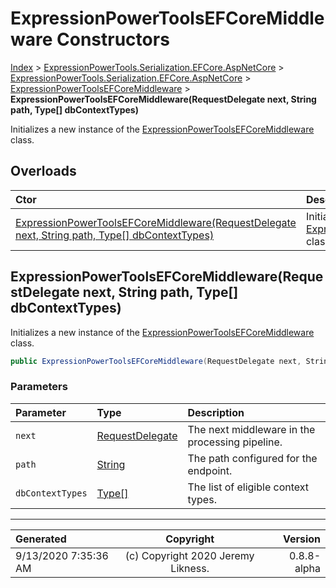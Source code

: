 ﻿# ExpressionPowerToolsEFCoreMiddleware Constructors

[Index](../index.md) > [ExpressionPowerTools.Serialization.EFCore.AspNetCore](ExpressionPowerTools.Serialization.EFCore.AspNetCore.a.md) > [ExpressionPowerTools.Serialization.EFCore.AspNetCore](ExpressionPowerTools.Serialization.EFCore.AspNetCore.n.md) > [ExpressionPowerToolsEFCoreMiddleware](ExpressionPowerTools.Serialization.EFCore.AspNetCore.ExpressionPowerToolsEFCoreMiddleware.cs.md) > **ExpressionPowerToolsEFCoreMiddleware(RequestDelegate next, String path, Type[] dbContextTypes)**

Initializes a new instance of the [ExpressionPowerToolsEFCoreMiddleware](ExpressionPowerTools.Serialization.EFCore.AspNetCore.ExpressionPowerToolsEFCoreMiddleware.cs.md) class.

## Overloads

| Ctor | Description |
| :-- | :-- |
| [ExpressionPowerToolsEFCoreMiddleware(RequestDelegate next, String path, Type[] dbContextTypes)](#expressionpowertoolsefcoremiddlewarerequestdelegate-next-string-path-type[]-dbcontexttypes) | Initializes a new instance of the [ExpressionPowerToolsEFCoreMiddleware](ExpressionPowerTools.Serialization.EFCore.AspNetCore.ExpressionPowerToolsEFCoreMiddleware.cs.md) class. |

## ExpressionPowerToolsEFCoreMiddleware(RequestDelegate next, String path, Type[] dbContextTypes)

Initializes a new instance of the [ExpressionPowerToolsEFCoreMiddleware](ExpressionPowerTools.Serialization.EFCore.AspNetCore.ExpressionPowerToolsEFCoreMiddleware.cs.md) class.

```csharp
public ExpressionPowerToolsEFCoreMiddleware(RequestDelegate next, String path, Type[] dbContextTypes)
```

### Parameters

| Parameter | Type | Description |
| :-- | :-- | :-- |
| `next` | [RequestDelegate](https://docs.microsoft.com/dotnet/api/microsoft.aspnetcore.http.requestdelegate) | The next middleware in the processing pipeline. |
| `path` | [String](https://docs.microsoft.com/dotnet/api/system.string) | The path configured for the endpoint. |
| `dbContextTypes` | [Type[]](https://docs.microsoft.com/dotnet/api/system.type) | The list of eligible context types. |



---

| Generated | Copyright | Version |
| :-- | :-: | --: |
| 9/13/2020 7:35:36 AM | (c) Copyright 2020 Jeremy Likness. | 0.8.8-alpha |
